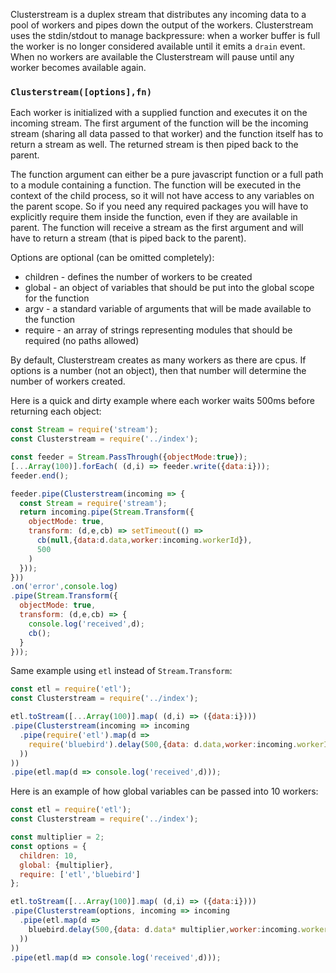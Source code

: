 Clusterstream is a duplex stream that distributes any incoming data to a pool of workers and pipes down the output of the workers.  Clusterstream uses the stdin/stdout to manage backpressure: when a worker buffer is full the worker is no longer considered available until it emits a `drain` event.  When no workers are available the Clusterstream will pause until any worker becomes available again.

### `Clusterstream([options],fn)`
Each worker is initialized with a supplied function and executes it on the incoming stream.   The first argument of the function will be the incoming stream (sharing all data passed to that worker) and the function itself has to return a stream as well.   The returned stream is then piped back to the parent.  

The function argument can either be a pure javascript function or a full path to a module containing a function.   The function will be executed in the context of the child process, so it will not have access to any variables on the parent scope.  So if you need any required packages you will have to explicitly require them inside the function, even if they are available in parent.  The function will receive a stream as the first argument and will have to return a stream (that is piped back to the parent).  

Options are optional (can be omitted completely):
* children - defines the number of workers to be created
* global - an object of variables that should be put into the global scope for the function
* argv - a standard variable of arguments that will be made available to the function
* require - an array of strings representing modules that should be required (no paths allowed)

By default, Clusterstream creates as many workers as there are cpus.  If options is a number (not an object), then that number will determine the number of workers created. 


Here is a quick and dirty example where each worker waits 500ms before returning each object:

```js
const Stream = require('stream');
const Clusterstream = require('../index');

const feeder = Stream.PassThrough({objectMode:true});
[...Array(100)].forEach( (d,i) => feeder.write({data:i}));
feeder.end();

feeder.pipe(Clusterstream(incoming => {
  const Stream = require('stream');
  return incoming.pipe(Stream.Transform({
    objectMode: true,
    transform: (d,e,cb) => setTimeout(() =>
      cb(null,{data:d.data,worker:incoming.workerId}),
      500
    )
  }));
}))
.on('error',console.log)
.pipe(Stream.Transform({
  objectMode: true,
  transform: (d,e,cb) => {
    console.log('received',d);
    cb();
  }
}));
```

Same example using `etl` instead of `Stream.Transform`:

```js
const etl = require('etl');
const Clusterstream = require('../index');

etl.toStream([...Array(100)].map( (d,i) => ({data:i})))
.pipe(Clusterstream(incoming => incoming
  .pipe(require('etl').map(d =>
    require('bluebird').delay(500,{data: d.data,worker:incoming.workerId})
  ))
))
.pipe(etl.map(d => console.log('received',d)));
```



Here is an example of how global variables can be passed into 10 workers:

```js
const etl = require('etl');
const Clusterstream = require('../index');

const multiplier = 2;
const options = {
  children: 10,
  global: {multiplier},
  require: ['etl','bluebird']
};

etl.toStream([...Array(100)].map( (d,i) => ({data:i})))
.pipe(Clusterstream(options, incoming => incoming
  .pipe(etl.map(d =>
    bluebird.delay(500,{data: d.data* multiplier,worker:incoming.workerId})
  ))
))
.pipe(etl.map(d => console.log('received',d)));
```
